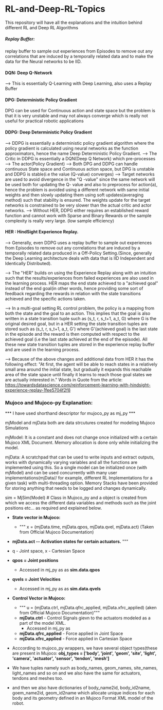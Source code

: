 # RL-and-Deep-RL-Topics
This repository will have all the explanations and the intuition behind different RL and Deep RL Algorithms

##### Replay Buffer:
replay buffer to sample out experiences from Episodes to remove out any correlations that are induced by a temporally related data and to make the data for the Neural networks to be IID.

#### DQN: Deep Q-Network
--> This is essentially Q-Learning with Deep Learning, also uses a Replay Buffer

#### DPG: Deterministic Policy Gradient
DPG can be used for Continuous action and state space but the problem is that it is very unstable and may not always converge which is really not useful for practical robotic applications



#### DDPG: Deep Deterministic Policy Gradient
--> DDPG is essentially a deterministic policy gradient algorithm where the policy gradient is calculated using neural networks as the function approximators, hence the name Deep Deterministic Policy Gradient. 
--> The Critic in DDPG is essentially a DQN(Deep Q Network) which pre-processes 
--> The actor(Policy Gradient) 
--> Both DPG and DDPG can handle continuous State space and Continuous action space, but DPG is unstable and DDPG is stable(i.e the value (Q-value) converges)
--> Target networks are used to avoid divergence in the "Q -value" since the same network will be used both for updating the Q- value and also to preprocess for action(a), hence the problem is avoided using a different network with same initial weights and then slowly updating them using soft updates(averaging method) such that stability is ensured. The weights update for the target networks is constrained to be very slower than the actual critic and actor networks.
--> Without HER, DDPG either requires an established reward function and cannot work with Sparse and Binary Rewards or the sample complexity is really very large. (low sample efficiency)

#### HER : HindSight Experience Replay.
--> Generally, even DDPG uses a replay buffer to sample out experiences from Episodes to remove out any correlations that are induced by a temporally related data produced in a Off-Policy Setting.(Since, generally the Deep Learning architecture deals with data that is IID Independent and Identically Distributed). 

--> The "HER" builds on using the Experience Replay along with an intuition such that the results/experiences from failed experiences are also used in the learning process. HER maps the end state achieved to a "achieved goal" instead of the end goal(in other words, hence providing some sort of feedback regarding the rewards in relation with the state transitions achieved and the specific actions taken.

-->  In a multi-goal setting RL control problem, the policy is a mapping from both the state and the goal to an action. This implies that the goal is also written in a state transition tuple such as (s_t, r, s_t+1, a_t, G) where G is the original desired goal, but in a HER setting the state transition tuples are stored such as (s_t, r, s_t+1, a_t, G') where G'(achieved goal) is the last state in the episode and the reward is then computed with respect to the achieved goal (i.e the last state achieved at the end of the episode). All these new state transition tuples are stored in the experience replay buffer and are used in the learning process. 

--> Because of the above changes and additional data from HER  it has the following effect: 
"At first, the agent will be able to reach states in a relatively small area around the initial state, but gradually it expands this reachable area of the state space until finally it learns to reach those goal states we are actually interested in."
Words in Quote from the article: https://towardsdatascience.com/reinforcement-learning-with-hindsight-experience-replay-1fee5704f2f8



### Mujoco and Mujoco-py Explanation:
*** I have used shorthand descriptor for mujoco_py as mj_py ***

mjModel and mjData both are data strcutures created for modeling Mujoco Simulations

mjModel: It is a constant and does not change once initialized with a certain Mujoco XML Document. Memory allocation is done only while initializing the model. 

mjData: A scratchpad that can be used to write inputs and extract outputs, works with dynamically varying variables and all the functions are implemented using this. 
So a single model can be initialized once (with mjModel) and can be used concurrently with many user implementations(mjData// for example, different RL Implementations for a given task) with multi-threading option. Memory Stacks have been provided for storing anything that needs to be logged and changes dynamically.

sim = MjSim(Model) # Class in Mujoco_py and a object is created from which we access the different data variables and methods such as the joint positions etc... as required and explained below.


* **State vector in Mujoco:**
  * """
x = (mjData.time, mjData.qpos, mjData.qvel, mjData.act) (Taken from Official Mujoco Documentation)
 * **mjData.act -- Activation states for certain actuators.** 
"""
* q - Joint space, x - Cartesian Space
* **qpos = Joint positions**
  * Accessed in mj_py as as **sim.data.qpos**
* **qvels = Joint Velocities**
  * Accessed in mj_py as as **sim.data.qvels**

* **Control Vector in Mujoco:**
  * """
u = (mjData.ctrl, mjData.qfrc_applied, mjData.xfrc_applied) (aken from Official Mujoco Documentation)"""
  * **mjData.ctrl**         - Control Signals gievn to the actuators modeled as a part of the model XML.
    * Accessed in mj_py as 
  * **mjData.qfrc_applied** - Force applied in Joint Space
  * **mjData.xfrc_applied** - Force applied in Cartesian Space

* Acccording to mujoco_py wrappers, we have several object types(these are present in Mujoco:
             **obj_types = ['body',
                         'joint',
                         'geom',
                         'site',
                         'light',
                         'camera',
                         'actuator',
                         'sensor',
                         'tendon',
                         'mesh']**
* We have tuples namely such as body_names, geom_names, site_names, light_names and so on and we also have the same for actuators, tendons and meshes too.
* and then we also have dictionaries of body_name2id, body_id2name, goem_name2id, geom_id2name which allocate unique indices for each body and its geometry defined in an Mujoco Format XML model of the robot.
